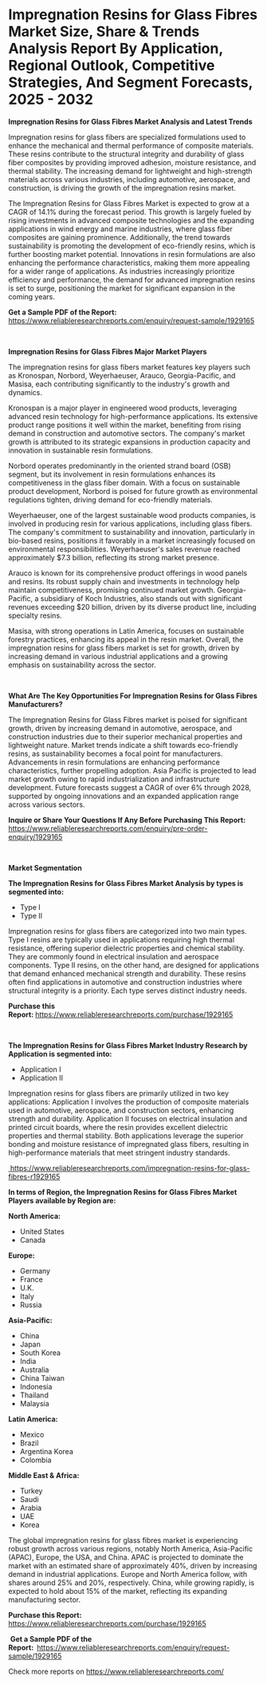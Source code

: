 <p><h1>Impregnation Resins for Glass Fibres Market Size, Share & Trends Analysis Report By Application, Regional Outlook, Competitive Strategies, And Segment Forecasts, 2025 - 2032</h1></p><p><strong>Impregnation Resins for Glass Fibres Market Analysis and Latest Trends</strong></p>
<p><p>Impregnation resins for glass fibers are specialized formulations used to enhance the mechanical and thermal performance of composite materials. These resins contribute to the structural integrity and durability of glass fiber composites by providing improved adhesion, moisture resistance, and thermal stability. The increasing demand for lightweight and high-strength materials across various industries, including automotive, aerospace, and construction, is driving the growth of the impregnation resins market.</p><p>The Impregnation Resins for Glass Fibres Market is expected to grow at a CAGR of 14.1% during the forecast period. This growth is largely fueled by rising investments in advanced composite technologies and the expanding applications in wind energy and marine industries, where glass fiber composites are gaining prominence. Additionally, the trend towards sustainability is promoting the development of eco-friendly resins, which is further boosting market potential. Innovations in resin formulations are also enhancing the performance characteristics, making them more appealing for a wider range of applications. As industries increasingly prioritize efficiency and performance, the demand for advanced impregnation resins is set to surge, positioning the market for significant expansion in the coming years.</p></p>
<p><strong>Get a Sample PDF of the Report:&nbsp;</strong> <a href="https://www.reliableresearchreports.com/enquiry/request-sample/1929165?utm_campaign=3083&utm_medium=2&utm_source=Github&utm_content=ia&utm_term=29032025&utm_id=impregnation-resins-for-glass-fibres">https://www.reliableresearchreports.com/enquiry/request-sample/1929165</a></p>
<p>&nbsp;</p>
<p><strong>Impregnation Resins for Glass Fibres Major Market Players</strong></p>
<p><p>The impregnation resins for glass fibers market features key players such as Kronospan, Norbord, Weyerhaeuser, Arauco, Georgia-Pacific, and Masisa, each contributing significantly to the industry's growth and dynamics.</p><p>Kronospan is a major player in engineered wood products, leveraging advanced resin technology for high-performance applications. Its extensive product range positions it well within the market, benefiting from rising demand in construction and automotive sectors. The company's market growth is attributed to its strategic expansions in production capacity and innovation in sustainable resin formulations.</p><p>Norbord operates predominantly in the oriented strand board (OSB) segment, but its involvement in resin formulations enhances its competitiveness in the glass fiber domain. With a focus on sustainable product development, Norbord is poised for future growth as environmental regulations tighten, driving demand for eco-friendly materials.</p><p>Weyerhaeuser, one of the largest sustainable wood products companies, is involved in producing resin for various applications, including glass fibers. The company's commitment to sustainability and innovation, particularly in bio-based resins, positions it favorably in a market increasingly focused on environmental responsibilities. Weyerhaeuser's sales revenue reached approximately $7.3 billion, reflecting its strong market presence.</p><p>Arauco is known for its comprehensive product offerings in wood panels and resins. Its robust supply chain and investments in technology help maintain competitiveness, promising continued market growth. Georgia-Pacific, a subsidiary of Koch Industries, also stands out with significant revenues exceeding $20 billion, driven by its diverse product line, including specialty resins.</p><p>Masisa, with strong operations in Latin America, focuses on sustainable forestry practices, enhancing its appeal in the resin market. Overall, the impregnation resins for glass fibers market is set for growth, driven by increasing demand in various industrial applications and a growing emphasis on sustainability across the sector.</p></p>
<p>&nbsp;</p>
<p><strong>What Are The Key Opportunities For Impregnation Resins for Glass Fibres Manufacturers?</strong></p>
<p><p>The Impregnation Resins for Glass Fibres market is poised for significant growth, driven by increasing demand in automotive, aerospace, and construction industries due to their superior mechanical properties and lightweight nature. Market trends indicate a shift towards eco-friendly resins, as sustainability becomes a focal point for manufacturers. Advancements in resin formulations are enhancing performance characteristics, further propelling adoption. Asia Pacific is projected to lead market growth owing to rapid industrialization and infrastructure development. Future forecasts suggest a CAGR of over 6% through 2028, supported by ongoing innovations and an expanded application range across various sectors.</p></p>
<p><strong>Inquire or Share Your Questions If Any Before Purchasing This Report:</strong> <a href="https://www.reliableresearchreports.com/enquiry/pre-order-enquiry/1929165?utm_campaign=3083&utm_medium=2&utm_source=Github&utm_content=ia&utm_term=29032025&utm_id=impregnation-resins-for-glass-fibres">https://www.reliableresearchreports.com/enquiry/pre-order-enquiry/1929165</a></p>
<p>&nbsp;</p>
<p><strong>Market Segmentation</strong></p>
<p><strong>The Impregnation Resins for Glass Fibres Market Analysis by types is segmented into:</strong></p>
<p><ul><li>Type I</li><li>Type II</li></ul></p>
<p><p>Impregnation resins for glass fibers are categorized into two main types. Type I resins are typically used in applications requiring high thermal resistance, offering superior dielectric properties and chemical stability. They are commonly found in electrical insulation and aerospace components. Type II resins, on the other hand, are designed for applications that demand enhanced mechanical strength and durability. These resins often find applications in automotive and construction industries where structural integrity is a priority. Each type serves distinct industry needs.</p></p>
<p><strong>Purchase this Report:&nbsp;</strong><a href="https://www.reliableresearchreports.com/purchase/1929165?utm_campaign=3083&utm_medium=2&utm_source=Github&utm_content=ia&utm_term=29032025&utm_id=impregnation-resins-for-glass-fibres">https://www.reliableresearchreports.com/purchase/1929165</a></p>
<p>&nbsp;</p>
<p><strong>The Impregnation Resins for Glass Fibres Market Industry Research by Application is segmented into:</strong></p>
<p><ul><li>Application I</li><li>Application II</li></ul></p>
<p><p>Impregnation resins for glass fibers are primarily utilized in two key applications: Application I involves the production of composite materials used in automotive, aerospace, and construction sectors, enhancing strength and durability. Application II focuses on electrical insulation and printed circuit boards, where the resin provides excellent dielectric properties and thermal stability. Both applications leverage the superior bonding and moisture resistance of impregnated glass fibers, resulting in high-performance materials that meet stringent industry standards.</p></p>
<p><a href="https://www.reliableresearchreports.com/impregnation-resins-for-glass-fibres-r1929165?utm_campaign=3083&utm_medium=2&utm_source=Github&utm_content=ia&utm_term=29032025&utm_id=impregnation-resins-for-glass-fibres">&nbsp;https://www.reliableresearchreports.com/impregnation-resins-for-glass-fibres-r1929165</a></p>
<p><strong>In terms of Region, the Impregnation Resins for Glass Fibres Market Players available by Region are:</strong></p>
<p>
    <p> <strong> North America: </strong>
        <ul>
            <li>United States</li>
            <li>Canada</li>
        </ul>
        </p> 
    <p> <strong> Europe: </strong>
        <ul>
            <li>Germany</li>
            <li>France</li>
            <li>U.K.</li>
            <li>Italy</li>
            <li>Russia</li>
        </ul>
        </p> 
    <p> <strong> Asia-Pacific: </strong>
        <ul>
            <li>China</li>
            <li>Japan</li>
            <li>South Korea</li>
            <li>India</li>
            <li>Australia</li>
            <li>China Taiwan</li>
            <li>Indonesia</li>
            <li>Thailand</li>
            <li>Malaysia</li>
        </ul>
        </p> 
    <p> <strong> Latin America: </strong>
        <ul>
            <li>Mexico</li>
            <li>Brazil</li>
            <li>Argentina Korea</li>
            <li>Colombia</li>
        </ul>
        </p> 
    <p> <strong> Middle East & Africa: </strong>
        <ul>
            <li>Turkey</li>
            <li>Saudi</li>
            <li>Arabia</li>
            <li>UAE</li>
            <li>Korea</li>
        </ul>
    </p>
    </p>
<p><p>The global impregnation resins for glass fibres market is experiencing robust growth across various regions, notably North America, Asia-Pacific (APAC), Europe, the USA, and China. APAC is projected to dominate the market with an estimated share of approximately 40%, driven by increasing demand in industrial applications. Europe and North America follow, with shares around 25% and 20%, respectively. China, while growing rapidly, is expected to hold about 15% of the market, reflecting its expanding manufacturing sector.</p></p>
<p><strong>Purchase this Report: </strong><a href="https://www.reliableresearchreports.com/purchase/1929165?utm_campaign=3083&utm_medium=2&utm_source=Github&utm_content=ia&utm_term=29032025&utm_id=impregnation-resins-for-glass-fibres">https://www.reliableresearchreports.com/purchase/1929165</a></p>
<p>&nbsp;<strong>Get a Sample PDF of the Report:&nbsp;&nbsp;</strong><a href="https://www.reliableresearchreports.com/enquiry/request-sample/1929165?utm_campaign=3083&utm_medium=2&utm_source=Github&utm_content=ia&utm_term=29032025&utm_id=impregnation-resins-for-glass-fibres">https://www.reliableresearchreports.com/enquiry/request-sample/1929165</a></p>
<p><strong></strong></p>
<p>Check more reports on <a href="https://www.reliableresearchreports.com/?utm_campaign=3083&utm_medium=2&utm_source=Github&utm_content=ia&utm_term=29032025&utm_id=impregnation-resins-for-glass-fibres">https://www.reliableresearchreports.com/</a></p>